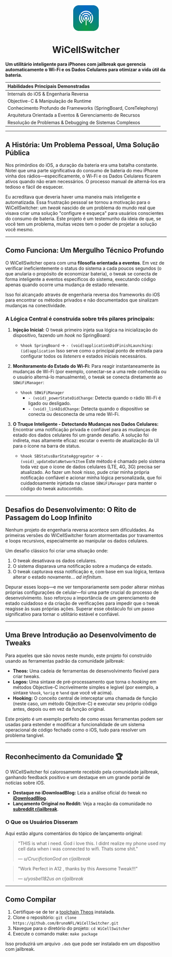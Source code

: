 <div align="center">
  <img src="https://raw.githubusercontent.com/BrunoNFL/brunonfl.github.io/master/depictions/com.brunonfl.wicellswitcher/icon%403x.png" width="80" alt="Ícone do WiCellSwitcher">
  <h1>WiCellSwitcher</h1>
</div>

**Um utilitário inteligente para iPhones com jailbreak que gerencia automaticamente o Wi-Fi e os Dados Celulares para otimizar a vida útil da bateria.**

| Habilidades Principais Demonstradas |
| :--- |
| Internals do iOS & Engenharia Reversa |
| Objective-C & Manipulação de Runtime |
| Conhecimento Profundo de Frameworks (SpringBoard, CoreTelephony) |
| Arquitetura Orientada a Eventos & Gerenciamento de Recursos |
| Resolução de Problemas & Debugging de Sistemas Complexos |

---

## A História: Um Problema Pessoal, Uma Solução Pública

Nos primórdios do iOS, a duração da bateria era uma batalha constante. Notei que uma parte significativa do consumo de bateria do meu iPhone vinha dos rádios—especificamente, o Wi-Fi e os Dados Celulares ficarem ativos quando não eram necessários. O processo manual de alterná-los era tedioso e fácil de esquecer.

Eu acreditava que deveria haver uma maneira mais inteligente e automatizada. Essa frustração pessoal se tornou a motivação para o WiCellSwitcher: um *tweak* nascido de um problema do mundo real que visava criar uma solução "configure e esqueça" para usuários conscientes do consumo de bateria. Este projeto é um testemunho da ideia de que, se você tem um problema, muitas vezes tem o poder de projetar a solução você mesmo.

---

## Como Funciona: Um Mergulho Técnico Profundo

O WiCellSwitcher opera com uma **filosofia orientada a eventos**. Em vez de verificar ineficientemente o status do sistema a cada poucos segundos (o que anularia o propósito de economizar bateria), o tweak se conecta de forma inteligente a eventos específicos do sistema, executando código apenas quando ocorre uma mudança de estado relevante.

Isso foi alcançado através de engenharia reversa dos frameworks do iOS para encontrar os métodos privados e não documentados que sinalizam mudanças na conectividade.

### A Lógica Central é construída sobre três pilares principais:

1.  **Injeção Inicial:** O tweak primeiro injeta sua lógica na inicialização do dispositivo, fazendo um *hook* no SpringBoard:
    * `%hook SpringBoard` -> `- (void)applicationDidFinishLaunching:(id)application`
    Isso serve como o principal ponto de entrada para configurar todos os *listeners* e estados iniciais necessários.

2.  **Monitoramento do Estado do Wi-Fi:** Para reagir instantaneamente às mudanças de Wi-Fi (por exemplo, conectar-se a uma rede conhecida ou o usuário alterná-lo manualmente), o tweak se conecta diretamente ao `SBWiFiManager`:
    * `%hook SBWiFiManager`
        * `- (void)_powerStateDidChange`: Detecta quando o rádio Wi-Fi é ligado ou desligado.
        * `- (void)_linkDidChange`: Detecta quando o dispositivo se conecta ou desconecta de uma rede Wi-Fi.

3.  **O Truque Inteligente - Detectando Mudanças nos Dados Celulares:** Encontrar uma notificação privada e confiável para as mudanças de estado dos dados celulares foi um grande desafio. A solução foi indireta, mas altamente eficaz: escutar o evento de atualização da UI para o ícone na barra de status.
    * `%hook SBStatusBarStateAggregator` -> `- (void)_updateDataNetworkItem`
    Este método é chamado pelo sistema toda vez que o ícone de dados celulares (LTE, 4G, 3G) precisa ser atualizado. Ao fazer um *hook* nisso, pude criar minha própria notificação confiável e acionar minha lógica personalizada, que foi cuidadosamente injetada na classe `SBWiFiManager` para manter o código do tweak autocontido.

---

## Desafios do Desenvolvimento: O Rito de Passagem do Loop Infinito

Nenhum projeto de engenharia reversa acontece sem dificuldades. As primeiras versões do WiCellSwitcher foram atormentadas por travamentos e loops recursivos, especialmente ao manipular os dados celulares.

Um desafio clássico foi criar uma situação onde:
1. O tweak desativava os dados celulares.
2. O sistema disparava uma notificação sobre a mudança de estado.
3. O tweak capturava essa notificação e, com base em sua lógica, tentava alterar o estado novamente... *ad infinitum*.

Depurar esses loops—e me ver temporariamente sem poder alterar minhas próprias configurações de celular—foi uma parte crucial do processo de desenvolvimento. Isso reforçou a importância de um gerenciamento de estado cuidadoso e da criação de verificações para impedir que o tweak reagisse às suas próprias ações. Superar esse obstáculo foi um passo significativo para tornar o utilitário estável e confiável.

---

## Uma Breve Introdução ao Desenvolvimento de Tweaks

Para aqueles que são novos neste mundo, este projeto foi construído usando as ferramentas padrão da comunidade jailbreak:

* **Theos:** Uma cadeia de ferramentas de desenvolvimento flexível para criar tweaks.
* **Logos:** Uma sintaxe de pré-processamento que torna o *hooking* em métodos Objective-C incrivelmente simples e legível (por exemplo, a sintaxe `%hook`, `%orig` e `%end` que você vê acima).
* **Hooking:** O conceito central de interceptar uma chamada de função (neste caso, um método Objective-C) e executar seu próprio código antes, depois ou em vez da função original.

Este projeto é um exemplo perfeito de como essas ferramentas podem ser usadas para estender e modificar a funcionalidade de um sistema operacional de código fechado como o iOS, tudo para resolver um problema tangível.

---

## Reconhecimento da Comunidade 🏆

O WiCellSwitcher foi calorosamente recebido pela comunidade jailbreak, ganhando feedback positivo e um destaque em um grande portal de notícias sobre iOS.

* **Destaque no iDownloadBlog:** Leia a análise oficial do tweak no **[iDownloadBlog](https://www.idownloadblog.com/2019/05/01/wicellswitcher/)**.
* **Lançamento Original no Reddit:** Veja a reação da comunidade no **[subreddit r/jailbreak](https://www.reddit.com/r/jailbreak/comments/bjca1y/release_wicellswitcher_switch_between_wifi_and/)**.

### O Que os Usuários Disseram

Aqui estão alguns comentários do tópico de lançamento original:

> "THIS is what i need. God i love this. I didnt realize my phone used my cell data when i was connected to wifi. Thats some shit."
>
> — *u/CrucifictionGod on r/jailbreak*

> "Work Perfect in A12 , thanks by this Awesome Tweak!!!"
>
> — *u/yosbel182us on r/jailbreak*

---

## Como Compilar

1.  Certifique-se de ter a [toolchain Theos](https://theos.dev/) instalada.
2.  Clone o repositório: `git clone https://github.com/BrunoNFL/WiCellSwitcher.git`
3.  Navegue para o diretório do projeto: `cd WiCellSwitcher`
4.  Execute o comando make: `make package`

Isso produzirá um arquivo `.deb` que pode ser instalado em um dispositivo com jailbreak.
